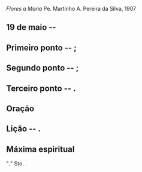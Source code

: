 *Flores a Maria*
Pe. Martinho A. Pereira da Silva, 1907

## 19 de  maio -- 

## Primeiro ponto -- ;



## Segundo ponto -- ;



## Terceiro ponto -- .



## Oração



## Lição -- .

## Máxima espiritual

"_._" Sto. .
